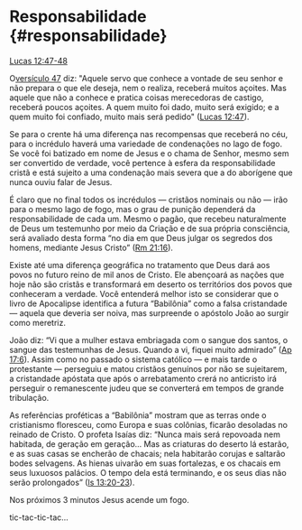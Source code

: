 # **Responsabilidade** {#responsabilidade}

[Lucas 12:47-48](http://bibliaonline.com.br/acf/lc/12/47-48)

O[versículo 47](http://bibliaonline.com.br/acf/lc/12/47) diz: &quot;Aquele servo que conhece a vontade de seu senhor e não prepara o que ele deseja, nem o realiza, receberá muitos açoites. Mas aquele que não a conhece e pratica coisas merecedoras de castigo, receberá poucos açoites. A quem muito foi dado, muito será exigido; e a quem muito foi confiado, muito mais será pedido&quot; ([Lucas 12:47](http://bibliaonline.com.br/acf/lc/12/47)).

Se para o crente há uma diferença nas recompensas que receberá no céu, para o incrédulo haverá uma variedade de condenações no lago de fogo. Se você foi batizado em nome de Jesus e o chama de Senhor, mesmo sem ser convertido de verdade, você pertence à esfera da responsabilidade cristã e está sujeito a uma condenação mais severa que a do aborígene que nunca ouviu falar de Jesus.

É claro que no final todos os incrédulos — cristãos nominais ou não — irão para o mesmo lago de fogo, mas o grau de punição dependerá da responsabilidade de cada um. Mesmo o pagão, que recebeu naturalmente de Deus um testemunho por meio da Criação e de sua própria consciência, será avaliado desta forma “no dia em que Deus julgar os segredos dos homens, mediante Jesus Cristo” ([Rm 21:16](http://bibliaonline.com.br/acf/rm/21/16)).

Existe até uma diferença geográfica no tratamento que Deus dará aos povos no futuro reino de mil anos de Cristo. Ele abençoará as nações que hoje não são cristãs e transformará em deserto os territórios dos povos que conheceram a verdade. Você entenderá melhor isto se considerar que o livro de Apocalipse identifica a futura “Babilônia” como a falsa cristandade — aquela que deveria ser noiva, mas surpreende o apóstolo João ao surgir como meretriz.

João diz: “Vi que a mulher estava embriagada com o sangue dos santos, o sangue das testemunhas de Jesus. Quando a vi, fiquei muito admirado” ([Ap 17:6](http://bibliaonline.com.br/acf/ap/17/6)). Assim como no passado o sistema católico — e mais tarde o protestante — perseguiu e matou cristãos genuínos por não se sujeitarem, a cristandade apóstata que após o arrebatamento crerá no anticristo irá perseguir o remanescente judeu que se converterá em tempos de grande tribulação.

As referências proféticas a “Babilônia” mostram que as terras onde o cristianismo floresceu, como Europa e suas colônias, ficarão desoladas no reinado de Cristo. O profeta Isaías diz: “Nunca mais será repovoada nem habitada, de geração em geração... Mas as criaturas do deserto lá estarão, e as suas casas se encherão de chacais; nela habitarão corujas e saltarão bodes selvagens. As hienas uivarão em suas fortalezas, e os chacais em seus luxuosos palácios. O tempo dela está terminando, e os seus dias não serão prolongados” ([Is 13:20-23](http://bibliaonline.com.br/acf/is/13/20-23)).

Nos próximos 3 minutos Jesus acende um fogo.

tic-tac-tic-tac...